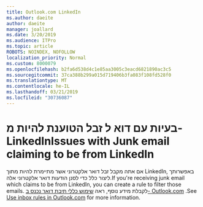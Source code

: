 ```yaml
---
title: Outlook.com LinkedIn
ms.author: daeite
author: daeite
manager: joallard
ms.date: 3/20/2019
ms.audience: ITPro
ms.topic: article
ROBOTS: NOINDEX, NOFOLLOW
localization_priority: Normal
ms.custom: 8000079
ms.openlocfilehash: b2fa6d538d4c1e85aa3005c3eacd6821890ac3c5
ms.sourcegitcommit: 37ca388b299a015d719406b3fa083f108fd528f0
ms.translationtype: MT
ms.contentlocale: he-IL
ms.lasthandoff: 03/21/2019
ms.locfileid: "30736087"
---
```

# <a name="issues-with-junk-email-claiming-to-be-from-linkedin"></a><span data-ttu-id="5a94a-102">בעיות עם דוא ל זבל הטוענת להיות מ- LinkedIn</span><span class="sxs-lookup"><span data-stu-id="5a94a-102">Issues with Junk email claiming to be from LinkedIn</span></span>

<span data-ttu-id="5a94a-103">אם אתה מקבל זבל דואר אלקטרוני אשר מתיימרת להיות מתוך LinkedIn, באפשרותך ליצור כלל כדי לסנן הודעות דואר אלקטרוני אלה.</span><span class="sxs-lookup"><span data-stu-id="5a94a-103">If you're receiving junk email which claims to be from LinkedIn, you can create a rule to filter those emails.</span></span>
<span data-ttu-id="5a94a-104">לקבלת מידע נוסף, ראה [שימוש כללי תיבת דואר נכנס ב- Outlook.com](https://aka.ms/OutlookComInboxRules) .</span><span class="sxs-lookup"><span data-stu-id="5a94a-104">See [Use inbox rules in Outlook.com](https://aka.ms/OutlookComInboxRules) for more information.</span></span>


